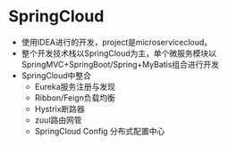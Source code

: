 # SpringCloud

- 使用IDEA进行的开发，project是microservicecloud。
- 整个开发技术栈以SpringCloud为主，单个微服务模块以SpringMVC+SpringBoot/Spring+MyBatis组合进行开发
- SpringCloud中整合
    - Eureka服务注册与发现
    - Ribbon/Feign负载均衡
    - Hystrix断路器
    - zuul路由网管
    - SpringCloud Config 分布式配置中心
